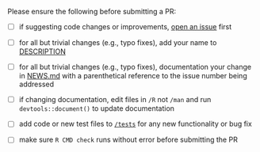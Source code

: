 Please ensure the following before submitting a PR:

 - [ ] if suggesting code changes or improvements, [open an issue](https://github.com/cloudyr/ghit/issues/new) first
 - [ ] for all but trivial changes (e.g., typo fixes), add your name to [DESCRIPTION](https://github.com/cloudyr/ghit/blob/master/DESCRIPTION)
 - [ ] for all but trivial changes (e.g., typo fixes), documentation your change in [NEWS.md](https://github.com/cloudyr/ghit/blob/master/NEWS.md) with a parenthetical reference to the issue number being addressed
 - [ ] if changing documentation, edit files in `/R` not `/man` and run `devtools::document()` to update documentation
 - [ ] add code or new test files to [`/tests`](https://github.com/cloudyr/ghit/tree/master/tests/testthat) for any new functionality or bug fix
 - [ ] make sure `R CMD check` runs without error before submitting the PR

